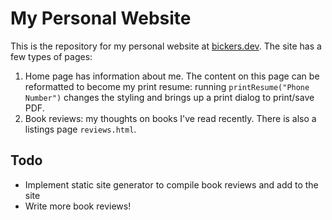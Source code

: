 # My Personal Website
This is the repository for my personal website at [bickers.dev](https://bickers.dev). The site has a few types of pages:
1. Home page has information about me. The content on this page can be reformatted to become my print resume: running `printResume("Phone Number")` changes the styling and brings up a print dialog to print/save PDF.
2. Book reviews: my thoughts on books I've read recently. There is also a listings page `reviews.html`.

## Todo
- Implement static site generator to compile book reviews and add to the site
- Write more book reviews!
